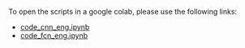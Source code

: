 To open the scripts in a google colab, please use the following links:

- [code_cnn_eng.ipynb](https://colab.research.google.com/github/wobc/cmb_website/blob/main/materials/2025/DNN/code/code_cnn_eng.ipynb)
- [code_fcn_eng.ipynb](https://colab.research.google.com/github/wobc/cmb_website/blob/main/materials/2025/DNN/code/code_fcn_eng.ipynb)